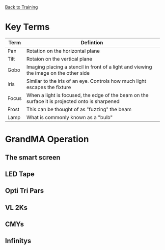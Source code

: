 <!-- TITLE: 203G - GrandMA is your Friend (Part 2) -->
<!-- SUBTITLE: This is a step through of all of our CTG fixtures -->

[Back to Training](/lights/training)
# Key Terms
| Term | Defintion |
| --- | --- |
| Pan | Rotation on the horizontal plane |
| Tilt | Rotaion on the vertical plane |
| Gobo | Imaging placing a stencil in front of a light and viewing the image on the other side |
| Iris | Similar to the iris of an eye. Controls how much light escapes the fixture |
| Focus | When a light is focused, the edge of the beam on the surface it is projected onto is sharpened |
| Frost | This can be thought of as "fuzzing" the beam |
| Lamp | What is commonly known as a "bulb" |

# GrandMA Operation
## The smart screen
## LED Tape
## Opti Tri Pars
## VL 2Ks
## CMYs
## Infinitys